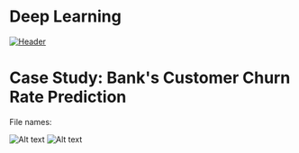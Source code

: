 # Deep Learning 


[![Header](https://www.stonebridge.uk.com/blog/wp-content/uploads/2019/10/neuron-animation-blog.gif?fm=png&auto=format&ar=2:1&mode=crop&crop=face "Header")]()

# Case Study: Bank's Customer Churn Rate Prediction 
File names: 


![Alt text](rhttps://github.com/TatevKaren/Deep-Learning-for-Data-Science/ANN_Case_Study_Sample_Output_1.png?raw=true "Sample output of the trained ANN model")
![Alt text](rhttps://github.com/TatevKaren/Deep-Learning-for-Data-Science/ANN_Case_Study_Sample_Output_1.png?raw=true "Sample output of the trained ANN model")
